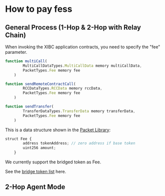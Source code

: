 # How to pay fess

## General Process (1-Hop & 2-Hop with Relay Chain)

When invoking the XIBC application contracts, you need to specify the "fee" parameter.

```jsx
function multiCall(
        MultiCallDataTypes.MultiCallData memory multiCallData,
        PacketTypes.Fee memory fee
    )

function sendRemoteContractCall(
        RCCDataTypes.RCCData memory rccData,
        PacketTypes.Fee memory fee
    )

function sendTransfer(
        TransferDataTypes.TransferData memory transferData,
        PacketTypes.Fee memory fee
    )
```

This is a data structure shown in the [Packet Library]():

```jsx
struct Fee {
        address tokenAddress; // zero address if base token
        uint256 amount;
    }
```

We currently support the bridged token as Fee.

See the [bridge token list]() here.

## 2-Hop Agent Mode

